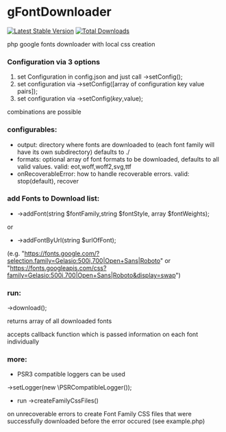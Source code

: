 # gFontDownloader 
[![Latest Stable Version](https://img.shields.io/packagist/v/smtws/google-font-downloader.svg)](https://packagist.org/packages/smtws/google-font-downloader)
[![Total Downloads](https://img.shields.io/packagist/dt/smtws/google-font-downloader.svg)](https://packagist.org/packages/smtws/google-font-downloader)

php google fonts downloader with local css creation

### Configuration via 3 options

  1. set Configuration in config.json and just call ->setConfig();
  2. set configuration via ->setConfig([array of configuration key value pairs]);
  3. set configuration via ->setConfig($key,$value);

combinations are possible

### configurables:

  - output: directory where fonts are downloaded to (each font family will have its own subdirectory) defaults to ./
  - formats: optional array of font formats to be downloaded, defaults to all valid values. valid: eot,woff,woff2,svg,ttf
  - onRecoverableError: how to handle recoverable errors. valid: stop(default), recover
  
### add Fonts to Download list:

  - ->addFont(string $fontFamily,string $fontStyle, array $fontWeights);
  
  or
  
  - ->addFontByUrl(string $urlOfFont); 
  
  (e.g. "https://fonts.google.com/?selection.family=Gelasio:500i,700|Open+Sans|Roboto" or "https://fonts.googleapis.com/css?family=Gelasio:500i,700|Open+Sans|Roboto&display=swap")
  
### run:

  ->download();
  
  returns array of all downloaded fonts
  
  accepts callback function which is passed information on each font individually
    
### more:

  - PSR3 compatible loggers can be used
  
  ->setLogger(new \PSRCompatibleLogger());
  
  - run ->createFamilyCssFiles() 
  
  on unrecoverable errors to create Font Family CSS files that were successfully downloaded before the error occured (see example.php)
